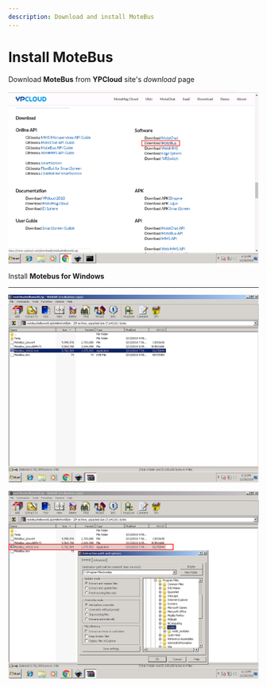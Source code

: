 ```yaml
---
description: Download and install MoteBus
---
```


# Install MoteBus

Download **MoteBus** from **YPCloud** site's _download_ page

 

![](.gitbook/assets/mb_dwl.png)



Install **Motebus for Windows**

 **** 

![](.gitbook/assets/mb_win32_extract_1.png)



 

![](.gitbook/assets/mb_win32_extract_2.png)


